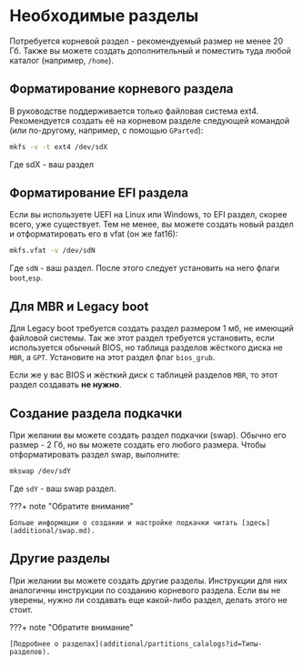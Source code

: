 # Необходимые разделы

Потребуется корневой раздел - рекомендуемый размер не менее 20 Гб. Также вы можете создать дополнительный и поместить туда любой каталог (например, `/home`).

## Форматирование корневого раздела

В руководстве поддерживается только файловая система ext4. Рекомендуется создать её на корневом разделе следующей командой (или по-другому, например, с помощью `GParted`):

```bash
mkfs -v -t ext4 /dev/sdX
```

Где sdX - ваш раздел

## Форматирование EFI раздела

Если вы используете UEFI на Linux или Windows, то EFI раздел, скорее всего, уже существует. Тем не менее, вы можете создать новый раздел и отформатировать его в vfat (он же fat16):

```bash
mkfs.vfat -v /dev/sdN
```

Где `sdN` - ваш раздел.
После этого следует установить на него флаги `boot`,`esp`.

## Для MBR и Legacy boot

Для Legacy boot требуется создать раздел размером 1 мб, не имеющий файловой системы. Так же этот раздел требуется установить, если используется обычный BIOS, но таблица разделов жёсткого диска не `MBR`, а `GPT`. Установите на этот раздел флаг `bios_grub`.

Если же у вас BIOS и жёсткий диск с таблицей разделов `MBR`, то этот раздел создавать **не нужно**.

## Создание раздела подкачки

При желании вы можете создать раздел подкачки (swap). Обычно его размер - 2 Гб, но вы можете создать его любого размера. Чтобы отформатировать раздел swap, выполните:

```bash
mkswap /dev/sdY
```

Где `sdY` - ваш swap раздел.

???+ note "Обратите внимание"

    Больше информации о создании и настройке подкачки читать [здесь](additional/swap.md).

## Другие разделы

При желании вы можете создать другие разделы. Инструкции для них аналогичны инструкции по созданию корневого раздела. Если вы не уверены, нужно ли создавать еще какой-либо раздел, делать этого не стоит.

???+ note "Обратите внимание"

    [Подробнее о разделах](additional/partitions_calalogs?id=Типы-разделов).
